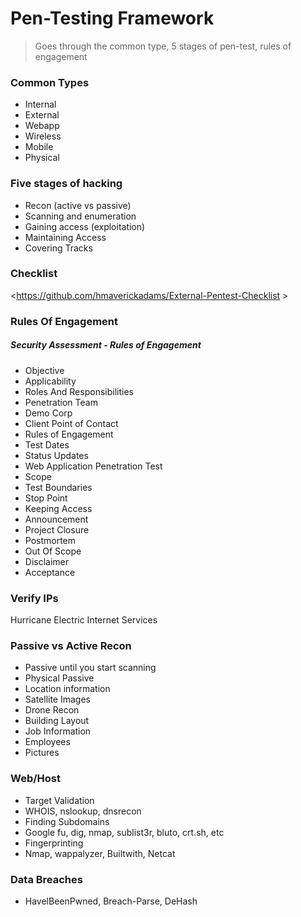 # Pen-Testing Framework
> Goes through the common type, 5 stages of pen-test, rules of engagement

### Common Types 
- Internal 
- External 
- Webapp 
- Wireless 
- Mobile 
- Physical 

### Five stages of hacking 
- Recon (active vs passive) 
- Scanning and enumeration 
- Gaining access (exploitation) 
- Maintaining Access 
- Covering Tracks 

### Checklist 
<https://github.com/hmaverickadams/External-Pentest-Checklist >

### Rules Of Engagement 

##### Security Assessment - Rules of Engagement 
- Objective  
- Applicability 
- Roles And Responsibilities 
- Penetration Team 
- Demo Corp 
- Client Point of Contact 
- Rules of Engagement 
- Test Dates 
- Status Updates 
- Web Application Penetration Test 
- Scope 
- Test Boundaries 
- Stop Point 
- Keeping Access 
- Announcement 
- Project Closure 
- Postmortem 
- Out Of Scope 
- Disclaimer 
- Acceptance 

### Verify IPs 
Hurricane Electric Internet Services 

### Passive vs Active Recon 
- Passive until you start scanning 
- Physical Passive  
- Location information 
- Satellite Images 
- Drone Recon 
- Building Layout 
- Job Information 
- Employees 
- Pictures 

### Web/Host 
- Target Validation  
- WHOIS, nslookup, dnsrecon 
- Finding Subdomains 
- Google fu, dig, nmap, sublist3r, bluto, crt.sh, etc 
- Fingerprinting 
- Nmap, wappalyzer, Builtwith, Netcat 

### Data Breaches 
- HavelBeenPwned, Breach-Parse, DeHash 

 